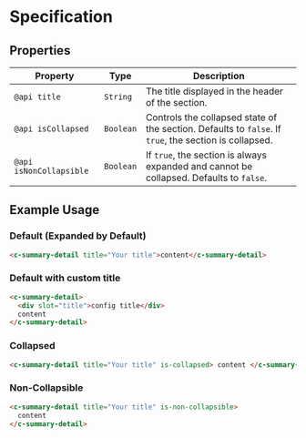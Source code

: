 # Specification

## Properties

| **Property**            | **Type**  | **Description**                                                                                        |
| ----------------------- | --------- | ------------------------------------------------------------------------------------------------------ |
| `@api title`            | `String`  | The title displayed in the header of the section.                                                      |
| `@api isCollapsed`      | `Boolean` | Controls the collapsed state of the section. Defaults to `false`. If `true`, the section is collapsed. |
| `@api isNonCollapsible` | `Boolean` | If `true`, the section is always expanded and cannot be collapsed. Defaults to `false`.                |

## Example Usage

### Default (Expanded by Default)

```html
<c-summary-detail title="Your title">content</c-summary-detail>
```

### Default with custom title

```html
<c-summary-detail>
  <div slot="title">config title</div>
  content
</c-summary-detail>
```

### Collapsed

```html
<c-summary-detail title="Your title" is-collapsed> content </c-summary-detail>
```

### Non-Collapsible

```html
<c-summary-detail title="Your title" is-non-collapsible>
  content
</c-summary-detail>
```
